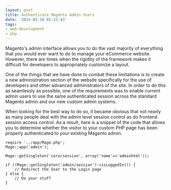 ```yaml
---
layout: post
title: Authenticate Magento Admin Users
date: '2015-03-10 01:23:43'
tags:
- web-development
- php
---
```


Magento's admin interface allows you to do the vast majority of everything that you would ever want to do to manage your eCommerce website. However, there are times when the rigidity of the framework makes it difficult for developers to appropriately customize a layout.

One of the things that we have done to combat these limitations is to create a new administration section of the website specifically for the use of developers and other advanced administrators of the site. In order to do this as seamlessly as possible, one of the requirements was to enable current admin users to use the same authenticated session across the standard Magento admin and our new custom admin systems.

When looking for the best way to do so, it became obvious that not nearly as many people deal with the admin level session control as do frontend session access control. As a result, here is a snippet of the code that allows you to determine whether the visitor to your custom PHP page has been properly authenticated to your existing Magento admin.

```
require '../app/Mage.php';
Mage::app('admin');

Mage::getSingleton('core/session', array('name'=>'adminhtml'));

if (!Mage::getSingleton('admin/session')->isLoggedIn()) {
    // Redirect the User to the Login page
} else {
    // Do your stuff
}
```
